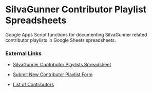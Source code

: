 # SiIvaGunner Contributor Playlist Spreadsheets

Google Apps Script functions for documenting SiIvaGunner related contributor playlists in Google Sheets spreadsheets.

### External Links

* [SiIvaGunner Contributor Playlists Spreadsheet](https://docs.google.com/spreadsheets/d/13UJWz8wWSVADkMW_lW8nkQFcez6T7xuDw3_IrMuez2g/edit)

* [Submit New Contributor Playlist Form](https://docs.google.com/forms/d/e/1FAIpQLSdEGJsC0sPr3e_Vrv8T9NS28zTsvJwUyLPB6yhNZkQezhb5tA/viewform)

* [List of Contributors](https://siivagunner.fandom.com/wiki/List_of_contributors)
